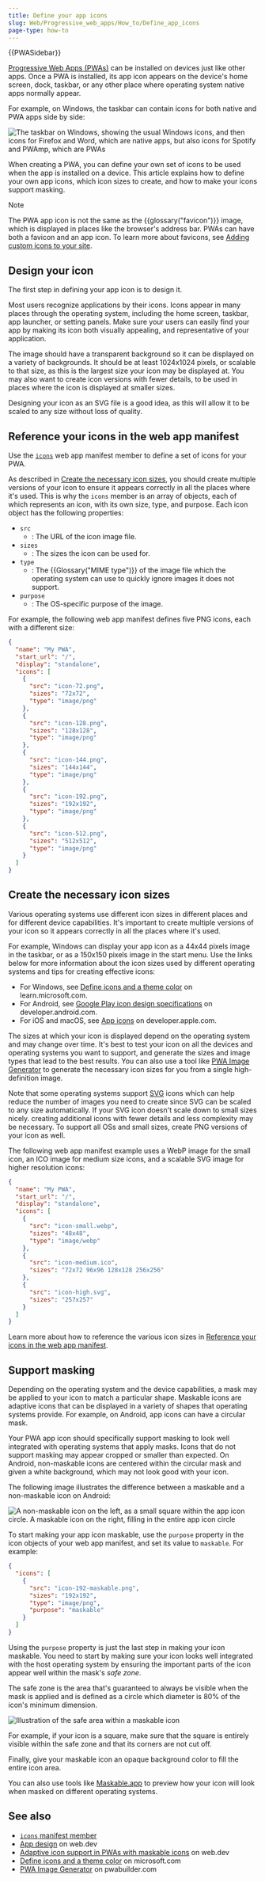 ```yaml
---
title: Define your app icons
slug: Web/Progressive_web_apps/How_to/Define_app_icons
page-type: how-to
---
```


{{PWASidebar}}

[Progressive Web Apps (PWAs)](/en-US/docs/Web/Progressive_web_apps) can be installed on devices just like other apps. Once a PWA is installed, its app icon appears on the device's home screen, dock, taskbar, or any other place where operating system native apps normally appear.

For example, on Windows, the taskbar can contain icons for both native and PWA apps side by side:

![The taskbar on Windows, showing the usual Windows icons, and then icons for Firefox and Word, which are native apps, but also icons for Spotify and PWAmp, which are PWAs](./windows-taskbar.png)

When creating a PWA, you can define your own set of icons to be used when the app is installed on a device. This article explains how to define your own app icons, which icon sizes to create, and how to make your icons support masking.

> [!NOTE]
> The PWA app icon is not the same as the {{glossary("favicon")}} image, which is displayed in places like the browser's address bar. PWAs can have both a favicon and an app icon. To learn more about favicons, see [Adding custom icons to your site](/en-US/docs/Learn_web_development/Core/Structuring_content/Webpage_metadata#adding_custom_icons_to_your_site).

## Design your icon

The first step in defining your app icon is to design it.

Most users recognize applications by their icons. Icons appear in many places through the operating system, including the home screen, taskbar, app launcher, or setting panels. Make sure your users can easily find your app by making its icon both visually appealing, and representative of your application.

The image should have a transparent background so it can be displayed on a variety of backgrounds. It should be at least 1024x1024 pixels, or scalable to that size, as this is the largest size your icon may be displayed at. You may also want to create icon versions with fewer details, to be used in places where the icon is displayed at smaller sizes.

Designing your icon as an SVG file is a good idea, as this will allow it to be scaled to any size without loss of quality.

## Reference your icons in the web app manifest

Use the [`icons`](/en-US/docs/Web/Manifest/icons) web app manifest member to define a set of icons for your PWA.

As described in [Create the necessary icon sizes](#create_the_necessary_icon_sizes), you should create multiple versions of your icon to ensure it appears correctly in all the places where it's used. This is why the `icons` member is an array of objects, each of which represents an icon, with its own size, type, and purpose. Each icon object has the following properties:

- `src`
  - : The URL of the icon image file.
- `sizes`
  - : The sizes the icon can be used for.
- `type`
  - : The {{Glossary("MIME type")}} of the image file which the operating system can use to quickly ignore images it does not support.
- `purpose`
  - : The OS-specific purpose of the image.

For example, the following web app manifest defines five PNG icons, each with a different size:

```json
{
  "name": "My PWA",
  "start_url": "/",
  "display": "standalone",
  "icons": [
    {
      "src": "icon-72.png",
      "sizes": "72x72",
      "type": "image/png"
    },
    {
      "src": "icon-128.png",
      "sizes": "128x128",
      "type": "image/png"
    },
    {
      "src": "icon-144.png",
      "sizes": "144x144",
      "type": "image/png"
    },
    {
      "src": "icon-192.png",
      "sizes": "192x192",
      "type": "image/png"
    },
    {
      "src": "icon-512.png",
      "sizes": "512x512",
      "type": "image/png"
    }
  ]
}
```

## Create the necessary icon sizes

Various operating systems use different icon sizes in different places and for different device capabilities. It's important to create multiple versions of your icon so it appears correctly in all the places where it's used.

For example, Windows can display your app icon as a 44x44 pixels image in the taskbar, or as a 150x150 pixels image in the start menu. Use the links below for more information about the icon sizes used by different operating systems and tips for creating effective icons:

- For Windows, see [Define icons and a theme color](https://learn.microsoft.com/en-us/microsoft-edge/progressive-web-apps-chromium/how-to/icon-theme-color) on learn.microsoft.com.
- For Android, see [Google Play icon design specifications](https://developer.android.com/distribute/google-play/resources/icon-design-specifications) on developer.android.com.
- For iOS and macOS, see [App icons](https://developer.apple.com/design/human-interface-guidelines/app-icons#App-icon-sizes) on developer.apple.com.

The sizes at which your icon is displayed depend on the operating system and may change over time. It's best to test your icon on all the devices and operating systems you want to support, and generate the sizes and image types that lead to the best results. You can also use a tool like [PWA Image Generator](https://www.pwabuilder.com/imageGenerator) to generate the necessary icon sizes for you from a single high-definition image.

Note that some operating systems support [SVG](/en-US/docs/Web/SVG) icons which can help reduce the number of images you need to create since SVG can be scaled to any size automatically. If your SVG icon doesn't scale down to small sizes nicely. creating additional icons with fewer details and less complexity may be necessary. To support all OSs and small sizes, create PNG versions of your icon as well.

The following web app manifest example uses a WebP image for the small icon, an ICO image for medium size icons, and a scalable SVG image for higher resolution icons:

```json
{
  "name": "My PWA",
  "start_url": "/",
  "display": "standalone",
  "icons": [
    {
      "src": "icon-small.webp",
      "sizes": "48x48",
      "type": "image/webp"
    },
    {
      "src": "icon-medium.ico",
      "sizes": "72x72 96x96 128x128 256x256"
    },
    {
      "src": "icon-high.svg",
      "sizes": "257x257"
    }
  ]
}
```

Learn more about how to reference the various icon sizes in [Reference your icons in the web app manifest](#reference_your_icons_in_the_web_app_manifest).

## Support masking

Depending on the operating system and the device capabilities, a mask may be applied to your icon to match a particular shape. Maskable icons are adaptive icons that can be displayed in a variety of shapes that operating systems provide. For example, on Android, app icons can have a circular mask.

Your PWA app icon should specifically support masking to look well integrated with operating systems that apply masks. Icons that do not support masking may appear cropped or smaller than expected. On Android, non-maskable icons are centered within the circular mask and given a white background, which may not look good with your icon.

The following image illustrates the difference between a maskable and a non-maskable icon on Android:

![A non-maskable icon on the left, as a small square within the app icon circle. A maskable icon on the right, filling in the entire app icon circle](./maskable-icon-comparison.png)

To start making your app icon maskable, use the `purpose` property in the icon objects of your web app manifest, and set its value to `maskable`. For example:

```json
{
  "icons": [
    {
      "src": "icon-192-maskable.png",
      "sizes": "192x192",
      "type": "image/png",
      "purpose": "maskable"
    }
  ]
}
```

Using the `purpose` property is just the last step in making your icon maskable. You need to start by making sure your icon looks well integrated with the host operating system by ensuring the important parts of the icon appear well within the mask's _safe zone_.

The safe zone is the area that's guaranteed to always be visible when the mask is applied and is defined as a circle which diameter is 80% of the icon's minimum dimension.

![Illustration of the safe area within a maskable icon](./maskable-icon-safe-area.png)

For example, if your icon is a square, make sure that the square is entirely visible within the safe zone and that its corners are not cut off.

Finally, give your maskable icon an opaque background color to fill the entire icon area.

You can also use tools like [Maskable.app](https://maskable.app/) to preview how your icon will look when masked on different operating systems.

## See also

- [`icons` manifest member](/en-US/docs/Web/Manifest/icons)
- [App design](https://web.dev/learn/pwa/app-design#the_icon) on web.dev
- [Adaptive icon support in PWAs with maskable icons](https://web.dev/articles/maskable-icon) on web.dev
- [Define icons and a theme color](https://learn.microsoft.com/en-us/microsoft-edge/progressive-web-apps-chromium/how-to/icon-theme-color) on microsoft.com
- [PWA Image Generator](https://www.pwabuilder.com/imageGenerator) on pwabuilder.com
